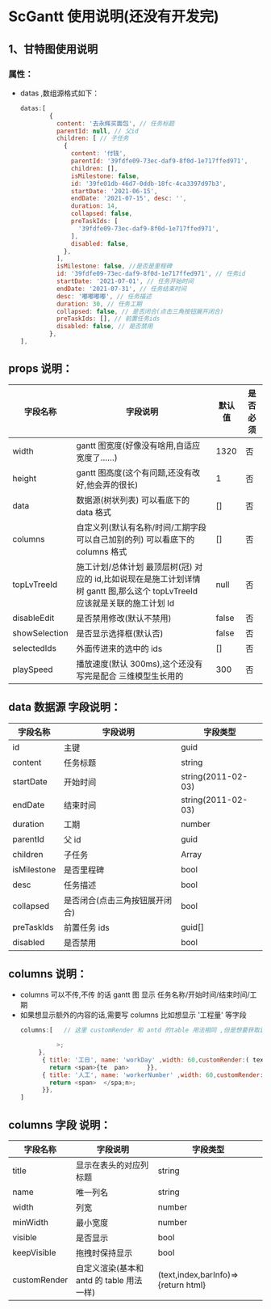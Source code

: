 # ScGantt 使用说明(还没有开发完)

## 1、甘特图使用说明

### 属性：

- datas ,数组源格式如下：
  ```javascript
  datas:[
          {
            content: '去永辉买面包', // 任务标题
            parentId: null, // 父id
            children: [ // 子任务
              {
                content: '付钱',
                parentId: '39fdfe09-73ec-daf9-8f0d-1e717ffed971',
                children: [],
                isMilestone: false,
                id: '39fe01db-46d7-0ddb-18fc-4ca3397d97b3',
                startDate: '2021-06-15',
                endDate: '2021-07-15', desc: '',
                duration: 14,
                collapsed: false,
                preTaskIds: [
                  '39fdfe09-73ec-daf9-8f0d-1e717ffed971',
                ],
                disabled: false,
              },
            ],
            isMilestone: false, //是否是里程碑
            id: '39fdfe09-73ec-daf9-8f0d-1e717ffed971', // 任务id
            startDate: '2021-07-01', // 任务开始时间
            endDate: '2021-07-31', // 任务结束时间
            desc: '嘟嘟嘟嘟', // 任务描述
            duration: 30, // 任务工期
            collapsed: false, // 是否闭合(点击三角按钮展开闭合)
            preTaskIds: [], // 前置任务ids
            disabled: false, // 是否禁用
          },
  ],
  ```

## props 说明：

| 字段名称 | 字段说明 | 默认值 | 是否必须 |
| --- | --- | --- | --- |
| width | gantt 图宽度(好像没有啥用,自适应宽度了……) | 1320 | 否 |
| height | gantt 图高度(这个有问题,还没有改好,他会弄的很长) | 1 | 否 |
| data | 数据源(树状列表) 可以看底下的 data 格式 | [] | 否 |
| columns | 自定义列(默认有名称/时间/工期字段 可以自己加别的列) 可以看底下的 columns 格式 | [] | 否 |
| topLvTreeId | 施工计划/总体计划 最顶层树(冠) 对应的 id,比如说现在是施工计划详情树 gantt 图,那么这个 topLvTreeId 应该就是关联的施工计划 Id | null | 否 |
| disableEdit | 是否禁用修改(默认不禁用) | false | 否 |
| showSelection | 是否显示选择框(默认否) | false | 否 |
| selectedIds | 外面传进来的选中的 ids | [] | 否 |
| playSpeed | 播放速度(默认 300ms),这个还没有写完是配合 三维模型生长用的 | 300 | 否 |

## data 数据源 字段说明：

| 字段名称    | 字段说明                       | 字段类型           |
| ----------- | ------------------------------ | ------------------ |
| id          | 主键                           | guid               |
| content     | 任务标题                       | string             |
| startDate   | 开始时间                       | string(2011-02-03) |
| endDate     | 结束时间                       | string(2011-02-03) |
| duration    | 工期                           | number             |
| parentId    | 父 id                          | guid               |
| children    | 子任务                         | Array              |
| isMilestone | 是否里程碑                     | bool               |
| desc        | 任务描述                       | bool               |
| collapsed   | 是否闭合(点击三角按钮展开闭合) | bool               |
| preTaskIds  | 前置任务 ids                   | guid[]             |
| disabled    | 是否禁用                       | bool               |

## columns 说明：

- columns 可以不传,不传 的话 gantt 图 显示 任务名称/开始时间/结束时间/工期
- 如果想显示额外的内容的话,需要写 columns 比如想显示 '工程量' 等字段
  ```javascript
  columns:[   // 这里 customRender 和 antd 的table 用法相同 ,但是想要获取item 的话 应该用 barInfo.task 来获取    { title: '工程量', name: 'material',width:90,customRender:( text,index,barInfo )=>       return  <span color="blue" onClick={event =          this.planContentId = barInfo.task.           this.planMaterialModalVisible = t                  >

            >;
       },
        { title: '工日', name: 'workDay' ,width: 60,customRender:( text,index,ba    >{
          return <span>{te  pan>     }},
        { title: '人工', name: 'workerNumber' ,width: 60,customRender:( text,index     )=>{
          return <span>  </spa;n>;
        }},
  ]
  ```

## columns 字段 说明：

| 字段名称     | 字段说明                                  | 字段类型                             |
| ------------ | ----------------------------------------- | ------------------------------------ |
| title        | 显示在表头的对应列标题                    | string                               |
| name         | 唯一列名                                  | string                               |
| width        | 列宽                                      | number                               |
| minWidth     | 最小宽度                                  | number                               |
| visible      | 是否显示                                  | bool                                 |
| keepVisible  | 拖拽时保持显示                            | bool                                 |
| customRender | 自定义渲染(基本和 antd 的 table 用法一样) | (text,index,barInfo)=> {return html} |
